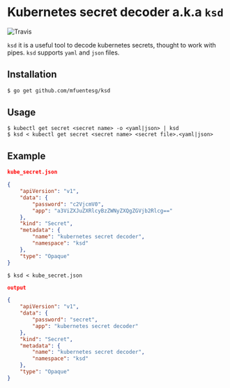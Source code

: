 # Kubernetes secret decoder a.k.a `ksd`


![Travis](https://img.shields.io/travis/mfuentesg/ksd.svg)


`ksd` it is a useful tool to decode kubernetes secrets, thought to work with pipes.
`ksd` supports `yaml` and `json` files.

## Installation

```bash
$ go get github.com/mfuentesg/ksd
```

## Usage

```
$ kubectl get secret <secret name> -o <yaml|json> | ksd
$ ksd < kubectl get secret <secret name> <secret file>.<yaml|json>
```

## Example

```json
kube_secret.json

{
    "apiVersion": "v1",
    "data": {
        "password": "c2VjcmV0",
        "app": "a3ViZXJuZXRlcyBzZWNyZXQgZGVjb2Rlcg=="
    },
    "kind": "Secret",
    "metadata": {
        "name": "kubernetes secret decoder",
        "namespace": "ksd"
    },
    "type": "Opaque"
}
```

```
$ ksd < kube_secret.json
```

```json
output

{
    "apiVersion": "v1",
    "data": {
        "password": "secret",
        "app": "kubernetes secret decoder"
    },
    "kind": "Secret",
    "metadata": {
        "name": "kubernetes secret decoder",
        "namespace": "ksd"
    },
    "type": "Opaque"
}
```
